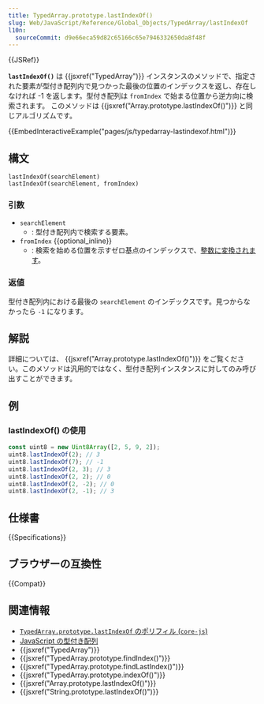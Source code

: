 ```yaml
---
title: TypedArray.prototype.lastIndexOf()
slug: Web/JavaScript/Reference/Global_Objects/TypedArray/lastIndexOf
l10n:
  sourceCommit: d9e66eca59d82c65166c65e7946332650da8f48f
---
```


{{JSRef}}

**`lastIndexOf()`** は {{jsxref("TypedArray")}} インスタンスのメソッドで、指定された要素が型付き配列内で見つかった最後の位置のインデックスを返し、存在しなければ -1 を返します。型付き配列は `fromIndex` で始まる位置から逆方向に検索されます。 このメソッドは {{jsxref("Array.prototype.lastIndexOf()")}} と同じアルゴリズムです。

{{EmbedInteractiveExample("pages/js/typedarray-lastindexof.html")}}

## 構文

```js-nolint
lastIndexOf(searchElement)
lastIndexOf(searchElement, fromIndex)
```

### 引数

- `searchElement`
  - : 型付き配列内で検索する要素。
- `fromIndex` {{optional_inline}}
  - : 検索を始める位置を示すゼロ基点のインデックスで、[整数に変換されます](/ja/docs/Web/JavaScript/Reference/Global_Objects/Number#整数への変換)。

### 返値

型付き配列内における最後の `searchElement` のインデックスです。見つからなかったら `-1` になります。

## 解説

詳細については、 {{jsxref("Array.prototype.lastIndexOf()")}} をご覧ください。このメソッドは汎用的ではなく、型付き配列インスタンスに対してのみ呼び出すことができます。

## 例

### lastIndexOf() の使用

```js
const uint8 = new Uint8Array([2, 5, 9, 2]);
uint8.lastIndexOf(2); // 3
uint8.lastIndexOf(7); // -1
uint8.lastIndexOf(2, 3); // 3
uint8.lastIndexOf(2, 2); // 0
uint8.lastIndexOf(2, -2); // 0
uint8.lastIndexOf(2, -1); // 3
```

## 仕様書

{{Specifications}}

## ブラウザーの互換性

{{Compat}}

## 関連情報

- [`TypedArray.prototype.lastIndexOf` のポリフィル (`core-js`)](https://github.com/zloirock/core-js#ecmascript-typed-arrays)
- [JavaScript の型付き配列](/ja/docs/Web/JavaScript/Guide/Typed_arrays)
- {{jsxref("TypedArray")}}
- {{jsxref("TypedArray.prototype.findIndex()")}}
- {{jsxref("TypedArray.prototype.findLastIndex()")}}
- {{jsxref("TypedArray.prototype.indexOf()")}}
- {{jsxref("Array.prototype.lastIndexOf()")}}
- {{jsxref("String.prototype.lastIndexOf()")}}
